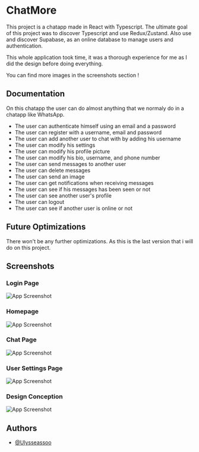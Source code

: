 # ChatMore

This project is a chatapp made in React with Typescript. The ultimate goal of this project was to discover Typescript and use Redux/Zustand. Also use and discover Supabase, as an online database to manage users and authentication.

This whole application took time, it was a thorough experience for me as I did the design before doing everything.

You can find more images in the screenshots section !

## Documentation

On this chatapp the user can do almost anything that we normaly do in a chatapp like WhatsApp.

- The user can authenticate himself using an email and a password
- The user can register with a username, email and password
- The user can add another user to chat with by adding his username
- The user can modify his settings
- The user can modify his profile picture
- The user can modify his bio, username, and phone number
- The user can send messages to another user
- The user can delete messages
- The user can send an image
- The user can get notifications when receiving messages
- The user can see if his messages has been seen or not
- The user can see another user's profile
- The user can logout
- The user can see if another user is online or not

## Future Optimizations

There won't be any further optimizations. As this is the last version that i will do on this project.

## Screenshots

### Login Page

![App Screenshot](https://user-images.githubusercontent.com/73486687/150698875-c1c85f48-726c-41c8-b15f-36bcd3393324.png)

### Homepage

![App Screenshot](https://user-images.githubusercontent.com/73486687/236622992-593eb0cd-e95b-4097-9971-876e9d9b7336.png)

### Chat Page

![App Screenshot](https://user-images.githubusercontent.com/73486687/236622995-5bff1bb2-2b6a-4435-b29e-d8da10558807.png)

### User Settings Page

![App Screenshot](https://user-images.githubusercontent.com/73486687/236622996-2aaa0f70-6a7c-4399-82f5-ae89b8054088.png)

### Design Conception

![App Screenshot](https://user-images.githubusercontent.com/73486687/150699013-bb7f304d-bef5-429b-9992-515b68a55a4c.png)

## Authors

- [@Ulysseassoo](https://github.com/Ulysseassoo)
